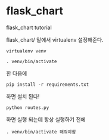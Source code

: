 # flask_chart
flask_chart tutorial

flask_chart/ 밑에서 virtualenv 설정해준다.

```
virtualenv venv
```

```
. venv/bin/activate
```

한 다음에 

```
pip install -r requirements.txt
```

하면 설치 된다!
```
python routes.py 
```
하면 실행 되는데
항상 실행하기 전에 
```
. venv/bin/activate 해줘야함
```
